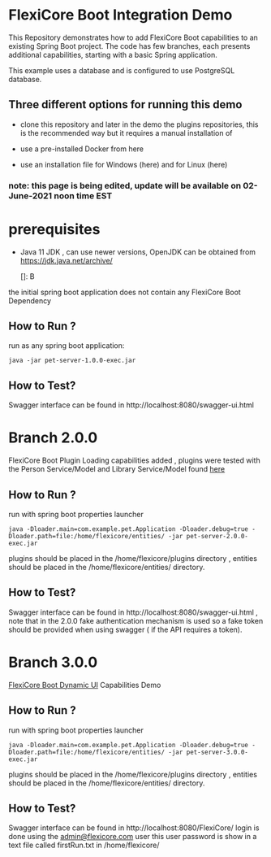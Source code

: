 # FlexiCore Boot Integration Demo

This Repository demonstrates how to add FlexiCore Boot capabilities to an existing Spring Boot project.
The code has few branches, each presents additional capabilities, starting with a basic Spring application.

This example uses a database and is configured to use PostgreSQL database.

## Three different options for running this demo

- clone this repository and later in the demo the plugins repositories, this is the recommended way but it requires a manual installation of 

- use a pre-installed Docker from here

 

- use an installation file for Windows (here) and for Linux (here)



### note: this page is being edited, update will be available on 02-June-2021 noon time EST



# prerequisites 

- Java 11 JDK  , can use newer versions,  OpenJDK can be obtained from https://jdk.java.net/archive/

  []: B

 the initial spring boot application does not contain any FlexiCore Boot Dependency

 ## How to Run ?

run as any spring boot application:

    java -jar pet-server-1.0.0-exec.jar

 ## How to Test?

 Swagger interface can be found in http://localhost:8080/swagger-ui.html


# Branch 2.0.0

FlexiCore Boot Plugin Loading capabilities added , plugins were tested with the Person Service/Model and Library Service/Model found [here](https://github.com/wizzdi/FlexiCore-Examples)

 ## How to Run ?

run with spring boot properties launcher

    java -Dloader.main=com.example.pet.Application -Dloader.debug=true -Dloader.path=file:/home/flexicore/entities/ -jar pet-server-2.0.0-exec.jar 

plugins should be placed in the /home/flexicore/plugins directory , entities should be placed in the /home/flexicore/entities/ directory.

 ## How to Test?

 Swagger interface can be found in http://localhost:8080/swagger-ui.html , note that in the 2.0.0 fake authentication mechanism is used so a fake token should be provided when using swagger ( if the API requires a token).

# Branch 3.0.0

[FlexiCore Boot Dynamic UI](https://support.wizzdi.com/#dynamic-user-interface) Capabilities Demo

 ## How to Run ?

run with spring boot properties launcher

    java -Dloader.main=com.example.pet.Application -Dloader.debug=true -Dloader.path=file:/home/flexicore/entities/ -jar pet-server-3.0.0-exec.jar 

plugins should be placed in the /home/flexicore/plugins directory , entities should be placed in the /home/flexicore/entities/ directory.

 ## How to Test?

 Swagger interface can be found in http://localhost:8080/FlexiCore/
 login is done using the admin@flexicore.com user this user password is show in a text file called firstRun.txt in /home/flexicore/
